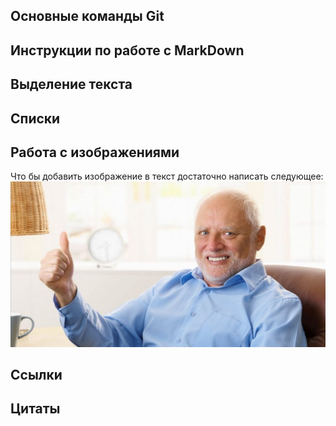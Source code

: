 ## Основные команды Git

## Инструкции по работе с MarkDown

## Выделение текста

## Списки

## Работа с изображениями

Что бы добавить изображение в текст достаточно написать следующее:
![Здесь Гарольд, который скрывает боль](%D0%93%D0%B0%D1%80%D0%BE%D0%BB%D1%8C%D0%B4.png)

## Ссылки

## Цитаты